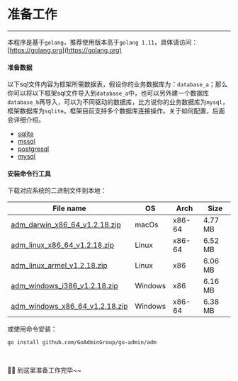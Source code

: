 # 准备工作
---

本程序是基于```golang```，推荐使用版本高于```golang 1.11```，具体请访问：[https://golang.org](https://golang.org)

#### 准备数据

以下sql文件内容为框架所需数据表，假设你的业务数据库为：```database_a```；那么你可以将以下框架sql文件导入到```database_a```中，也可以另外建一个数据库```database_b```再导入，可以为不同驱动的数据库，比方说你的业务数据库为```mysql```，框架数据库为```sqlite```。框架目前支持多个数据库连接操作。关于如何配置，后面会详细介绍。

- [sqlite](https://gitee.com/go-admin/go-admin/raw/master/data/admin.db)
- [mssql](https://gitee.com/go-admin/go-admin/raw/master/data/admin.mssql)
- [postgresql](https://gitee.com/go-admin/go-admin/raw/master/data/admin.pgsql)
- [mysql](https://gitee.com/go-admin/go-admin/raw/master/data/admin.sql)

#### 安装命令行工具

下载对应系统的二进制文件到本地：

|  File name   | OS  | Arch  | Size  |
|  ----  | ----  | ----  |----  |
| [adm_darwin_x86_64_v1.2.18.zip](http://file.go-admin.cn/go_admin/cli/v1_2_18/adm_darwin_x86_64_v1.2.18.zip)  | macOs | x86-64 | 4.77 MB
| [adm_linux_x86_64_v1.2.18.zip](http://file.go-admin.cn/go_admin/cli/v1_2_18/adm_linux_x86_64_v1.2.18.zip)  | Linux | x86-64   | 6.52 MB
| [adm_linux_armel_v1.2.18.zip](http://file.go-admin.cn/go_admin/cli/v1_2_18/adm_linux_armel_v1.2.18.zip)  | Linux | x86   | 6.06 MB
| [adm_windows_i386_v1.2.18.zip](http://file.go-admin.cn/go_admin/cli/v1_2_18/adm_windows_i386_v1.2.18.zip)  | Windows | x86  |6.16 MB
| [adm_windows_x86_64_v1.2.18.zip](http://file.go-admin.cn/go_admin/cli/v1_2_18/adm_windows_x86_64_v1.2.18.zip)  | Windows | x86-64   |6.38 MB



或使用命令安装：

```
go install github.com/GoAdminGroup/go-admin/adm
```

<br>

🍺🍺 到这里准备工作完毕~~